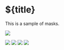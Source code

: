 <div>

# ${title}

This is a sample of masks.

<Img src="/mask_puppet.jpg"></Img>

<Img src="/masks_samples.jpg"></Img>
<Img src="/masks_E.jpg"></Img>
<Img src="/masks_BW.jpg"></Img>
<Img src="/masks_BU.jpg"></Img>

</div>

